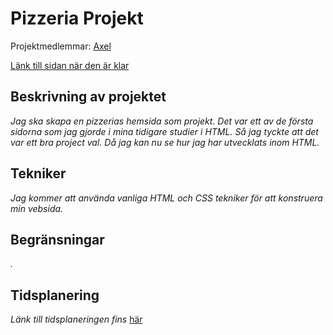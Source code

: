 # Pizzeria Projekt
Projektmedlemmar: 
[Axel](https://github.com/ag222rv)

[Länk till sidan när den är klar](http://tstjostudent.github.io/Projektet)

## Beskrivning av projektet
*Jag ska skapa en pizzerias hemsida som projekt. Det var ett av de första sidorna som jag gjorde i mina tidigare studier i HTML.*
*Så jag tyckte att det var ett bra project val. Då jag kan nu se hur jag har utvecklats inom HTML.*

## Tekniker
*Jag kommer att använda vanliga HTML och CSS tekniker för att konstruera min vebsida.*

## Begränsningar
*.*

## Tidsplanering
*Länk till tidsplaneringen fins* [här](https://docs.google.com/spreadsheet/ccc?key=0Aildh9njgKWqdHgxRzV4M3c3b2hWTnJPcHQ3ZVcxZEE&usp=sharing)
